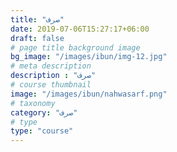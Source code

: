 ```yaml
---
title: "صرف"
date: 2019-07-06T15:27:17+06:00
draft: false
# page title background image
bg_image: "/images/ibun/img-12.jpg"
# meta description
description : "صرف"
# course thumbnail
image: "/images/ibun/nahwasarf.png"
# taxonomy
category: "صرف"
# type
type: "course"
---
```



